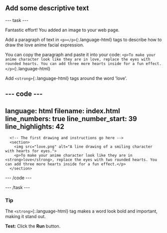 <h2 class="c-project-heading--task">Add some descriptive text</h2>

--- task ---

Fantastic effort! You added an image to your web page.

Add a paragraph of text in `<p></p>`{:.language-html} tags to describe how to draw the love anime facial expression. 

You can copy the paragraph and paste it into your code: `<p>To make your anime character look like they are in love, replace the eyes with rounded hearts. You can add three more hearts inside for a fun effect.</p>`{:.language-html}

Add `<strong>`{:.language-html} tags around the word 'love'.

<div class="c-project-code">

--- code ---
---
language: html
filename: index.html
line_numbers: true
line_number_start: 39
line_highlights: 42
---   
      <!-- The first drawing and instructions go here -->     
      <section>
        <img src="love.png" alt="A line drawing of a smiling character with hearts for eyes.">
        <p>To make your anime character look like they are in <strong>love</strong>, replace the eyes with two rounded hearts. You can add three more hearts inside for a fun effect.</p>
      </section> 

--- /code ---
</div>

--- /task ---

<div class="c-project-callout c-project-callout--tip">

### Tip

The `<strong>`{:.language-html} tag makes a word look bold and important, making it stand out.


</div>

**Test:** Click the **Run** button. 